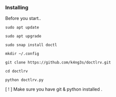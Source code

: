 ### Installing

Before you start..

```
sudo apt update
```
```
sudo apt upgrade
```
```
sudo snap install doctl
```
```
mkdir ~/.config
```
```
git clone https://github.com/k4ng3s/doctlrv.git
```
```
cd doctlrv
```
```
python doctlrv.py
```

[ ! ] Make sure you have git & python installed
.
